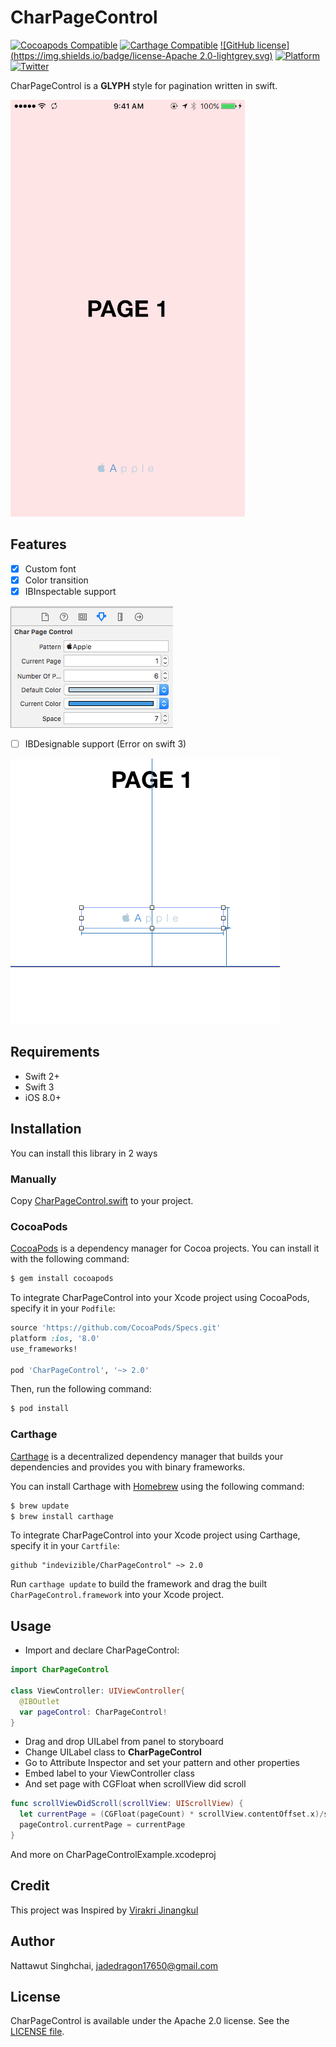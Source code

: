 # CharPageControl
[![Cocoapods Compatible](https://img.shields.io/cocoapods/v/CharPageControl.svg)](https://img.shields.io/cocoapods/v/CharPageControl.svg)
[![Carthage Compatible](https://img.shields.io/badge/Carthage-compatible-4BC51D.svg?style=flat)](https://github.com/Carthage/Carthage)
[![GitHub license](https://img.shields.io/badge/license-Apache 2.0-lightgrey.svg)](https://raw.githubusercontent.com/indevizible/CharPageControl/master/LICENSE)
[![Platform](https://img.shields.io/cocoapods/p/CharPageControl.svg?style=flat)](http://cocoadocs.org/docsets/CharPageControl)
[![Twitter](https://img.shields.io/badge/twitter-@indevizible-blue.svg?style=flat)](http://twitter.com/indevizible)

CharPageControl is a **GLYPH** style for pagination written in swift.

![Demo](/imgs/03.gif)

## Features
- [x] Custom font
- [x] Color transition
- [x] IBInspectable support

![inspecable](/imgs/01.png)

- [ ] IBDesignable support (Error on swift 3)

![inspecable](/imgs/02.png)

## Requirements
- Swift 2+
- Swift 3
- iOS 8.0+

##  Installation
You can install this library in 2 ways

### Manually

Copy [CharPageControl.swift](CharPageControl/CharPageControl.swift) to your project.

### CocoaPods

[CocoaPods](http://cocoapods.org) is a dependency manager for Cocoa projects. You can install it with the following command:

```bash
$ gem install cocoapods
```

To integrate CharPageControl into your Xcode project using CocoaPods, specify it in your `Podfile`:

```ruby
source 'https://github.com/CocoaPods/Specs.git'
platform :ios, '8.0'
use_frameworks!

pod 'CharPageControl', '~> 2.0'
```

Then, run the following command:

```bash
$ pod install
```

### Carthage

[Carthage](https://github.com/Carthage/Carthage) is a decentralized dependency manager that builds your dependencies and provides you with binary frameworks.

You can install Carthage with [Homebrew](http://brew.sh/) using the following command:

```bash
$ brew update
$ brew install carthage
```

To integrate CharPageControl into your Xcode project using Carthage, specify it in your `Cartfile`:

```ogdl
github "indevizible/CharPageControl" ~> 2.0
```

Run `carthage update` to build the framework and drag the built `CharPageControl.framework` into your Xcode project.

## Usage
- Import and declare CharPageControl:
```swift
import CharPageControl

class ViewController: UIViewController{
  @IBOutlet
  var pageControl: CharPageControl!
}
```

- Drag and drop UILabel from panel to storyboard
- Change UILabel class to **CharPageControl**
- Go to Attribute Inspector and set your pattern and other properties
- Embed label to your ViewController class
- And set page with CGFloat when scrollView did scroll

```swift
func scrollViewDidScroll(scrollView: UIScrollView) {
  let currentPage = (CGFloat(pageCount) * scrollView.contentOffset.x)/scrollView.contentSize.width
  pageControl.currentPage = currentPage
}
```

And more on CharPageControlExample.xcodeproj

## Credit

This project was Inspired by [Virakri Jinangkul](https://github.com/virakri)

## Author

Nattawut Singhchai, jadedragon17650@gmail.com

## License

CharPageControl is available under the Apache 2.0 license. See the [LICENSE file](LICENSE).

